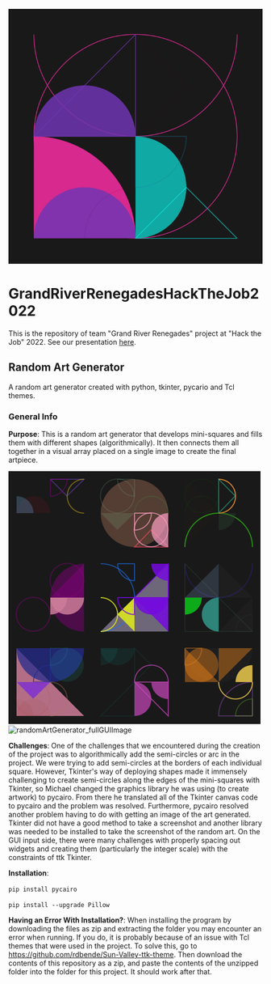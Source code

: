 ![Banner](https://github.com/Isss11/GrandRiverRenegadesHackTheJob2022/blob/main/readme_files/readmeimage.png?raw=true)


# GrandRiverRenegadesHackTheJob2022
This is the repository of team "Grand River Renegades" project at "Hack the Job" 2022. See our presentation [here](https://youtu.be/yMrGF7CUkKs?t=6298).
## Random Art Generator
A random art generator created with python, tkinter, pycario and Tcl themes.

### General Info

**Purpose**: This is a random art generator that develops mini-squares and fills them with different shapes (algorithmically). It then connects them all together in a visual array placed on a single image to create the final artpiece. 

![Banner](https://github.com/Isss11/GrandRiverRenegadesHackTheJob2022/blob/main/readme_files/readmeimage2.png?raw=true)
![randomArtGenerator_fullGUIImage](https://user-images.githubusercontent.com/89956249/148689583-83d0326a-15f6-4d81-a805-a2f6d1b12397.png)

**Challenges**: One of the challenges that we encountered during the creation of the project was to algorithmically add the semi-circles or arc in the project. We were trying to add semi-circles at the borders of each individual square. However, Tkinter's way of deploying shapes made it immensely challenging to create semi-circles along the edges of the mini-squares with Tkinter, so Michael changed the graphics library he was using (to create artwork) to pycairo. From there he translated all of the Tkinter canvas code to pycairo and the problem was resolved. Furthermore, pycairo resolved another problem having to do with getting an image of the art generated. Tkinter did not have a good method to take a screenshot and another library was needed to be installed to take the screenshot of the random art. On the GUI input side, there were many challenges with properly spacing out widgets and creating them (particularly the integer scale) with the constraints of ttk Tkinter.

**Installation**:

```pip install pycairo```

```pip install --upgrade Pillow```

**Having an Error With Installation?**: When installing the program by downloading the files as zip and extracting the folder you may encounter an error when running. If you do, it is probably because of an issue with Tcl themes that were used in the project. To solve this, go to https://github.com/rdbende/Sun-Valley-ttk-theme. Then download the contents of this repository as a zip, and paste the contents of the unzipped folder into the folder for this project. It should work after that.
